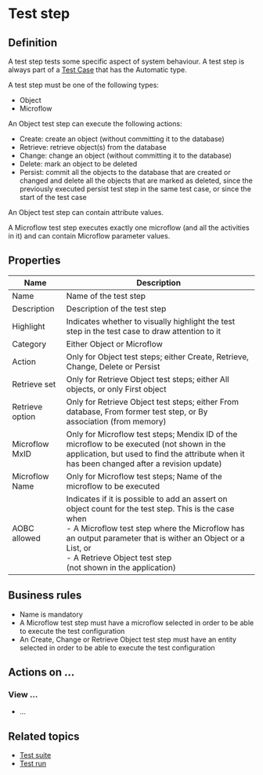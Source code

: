# Test step

## Definition

A test step tests some specific aspect of system behaviour. A test step is always part of a [Test Case](test-case) that has the Automatic type.

A test step must be one of the following types:
- Object
- Microflow

An Object test step can execute the following actions:
- Create: create an object (without committing it to the database)
- Retrieve: retrieve object(s) from the database
- Change: change an object (without committing it to the database)
- Delete: mark an object to be deleted 
- Persist: commit all the objects to the database that are created or changed and delete all the objects that are marked as deleted, since the previously executed persist test step in the same test case, or since the start of the test case

An Object test step can contain attribute values. 

A Microflow test step executes exactly one microflow (and all the activities in it) and can contain Microflow parameter values.

## Properties
| Name | Description |
| ----------- | ----------- |
| Name | Name of the test step |
| Description | Description of the test step |
| Highlight | Indicates whether to visually highlight the test step in the test case to draw attention to it |
| Category | Either Object or Microflow |
| Action | Only for Object test steps; either Create, Retrieve, Change, Delete or Persist |
| Retrieve set | Only for Retrieve Object test steps; either All objects, or only First object |
| Retrieve option | Only for Retrieve Object test steps; either From database, From former test step, or By association (from memory) |
| Microflow MxID | Only for Microflow test steps; Mendix ID of the microflow to be executed (not shown in the application, but used to find the attribute when it has been changed after a revision update) |
| Microflow Name | Only for Microflow test steps; Name of the microflow to be executed |
| AOBC allowed | Indicates if it is possible to add an assert on object count for the test step. This is the case when <br /> - A Microflow test step where the Microflow has an output parameter that is wither an Object or a List, or <br /> - A Retrieve Object test step  <br /> (not shown in the application) |

## Business rules
- Name is mandatory
- A Microflow test step must have a microflow selected in order to be able to execute the test configuration  
- An Create, Change or Retrieve Object test step must have an entity selected in order to be able to execute the test configuration  

## Actions on ...

### View ...
- ...

## Related topics
- [Test suite](test-suite)
- [Test run](test-run)

